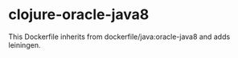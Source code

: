 clojure-oracle-java8
====================

This Dockerfile inherits from dockerfile/java:oracle-java8 and adds leiningen.
